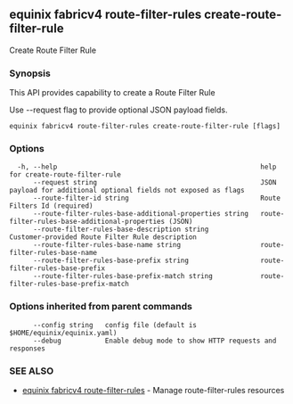 ## equinix fabricv4 route-filter-rules create-route-filter-rule

Create Route Filter Rule

### Synopsis

This API provides capability to create a Route Filter Rule

Use --request flag to provide optional JSON payload fields.

```
equinix fabricv4 route-filter-rules create-route-filter-rule [flags]
```

### Options

```
  -h, --help                                                   help for create-route-filter-rule
      --request string                                         JSON payload for additional optional fields not exposed as flags
      --route-filter-id string                                 Route Filters Id (required)
      --route-filter-rules-base-additional-properties string   route-filter-rules-base-additional-properties (JSON)
      --route-filter-rules-base-description string             Customer-provided Route Filter Rule description
      --route-filter-rules-base-name string                    route-filter-rules-base-name
      --route-filter-rules-base-prefix string                  route-filter-rules-base-prefix
      --route-filter-rules-base-prefix-match string            route-filter-rules-base-prefix-match
```

### Options inherited from parent commands

```
      --config string   config file (default is $HOME/equinix/equinix.yaml)
      --debug           Enable debug mode to show HTTP requests and responses
```

### SEE ALSO

* [equinix fabricv4 route-filter-rules](equinix_fabricv4_route-filter-rules.md)	 - Manage route-filter-rules resources

